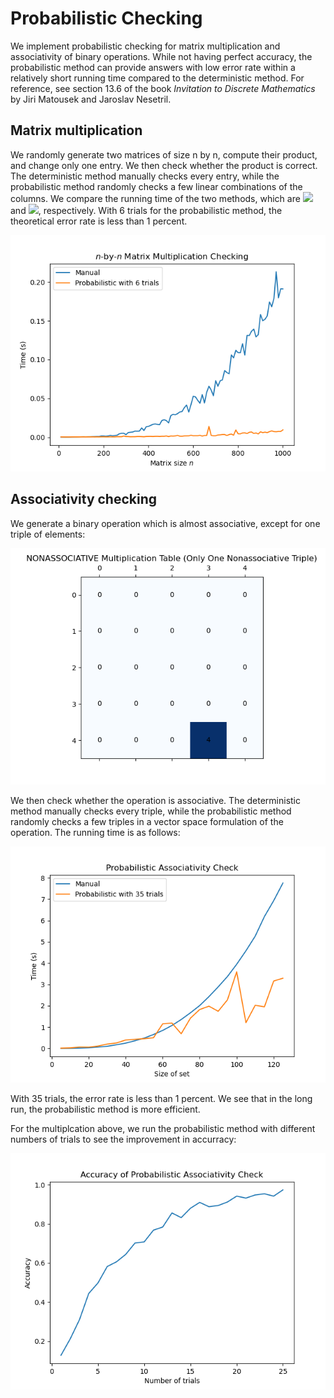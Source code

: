 # Probabilistic Checking
 
We implement probabilistic checking for matrix multiplication
and associativity of binary operations. While not having 
perfect accuracy, the probabilistic method can provide 
answers with low error rate within a relatively short
running time compared to the deterministic method.
For reference, see section 13.6 of the book 
*Invitation to Discrete Mathematics* by 
Jiri Matousek and Jaroslav Nesetril.

 ## Matrix multiplication

We randomly generate two matrices of size n by n,
compute their product, and change only one entry. 
We then check whether the product is correct.
The deterministic method manually checks every entry, 
while the probabilistic method randomly checks a few 
linear combinations of the columns. 
We compare the running time of the two methods, which are
<img src="https://render.githubusercontent.com/render/math?math=O(n^3)">
and 
<img src="https://render.githubusercontent.com/render/math?math=O(n^2)">,
respectively. With 6 trials for the probabilistic method, 
the theoretical error rate is less than 1 percent.

![matrix_multiplication](matrix_multiplication.png)

 ## Associativity checking

We generate a binary operation which is almost associative,
except for one triple of elements:

![nonassociative](nonassociative.png)

We then check whether the operation is associative.
The deterministic method manually checks every triple,
while the probabilistic method randomly checks a few
triples in a vector space formulation of the operation.
The running time is as follows:

![associativity](associativity.png)

With 35 trials, the error rate is less than 
1 percent. We see that in the long run, 
the probabilistic method is more efficient.

For the multiplcation above, we run the probabilistic method
with different numbers of trials to see the
improvement in accurracy:

![accuracy](accuracy.png)